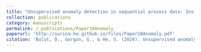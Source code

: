 ```yaml
---
title: "Unsupervised anomaly detection in sequential process data: Insights from PIAAC problem-solving tasks."
collection: publications
category: manuscripts
permalink: /_publications/Paper10Anomaly
paperurl: 'http://surina-he.github.io/files/Paper10Anomaly.pdf'
citation: 'Bulut, O., Gorgun, G., & He, S. (2024). Unsupervised anomaly detection in sequential process data: Insights from PIAAC problem-solving tasks. *Zeitschrift für Psychologie. 232 (2)*. https://doi.org/10.1027/2151-2604/a000558'
---
```

